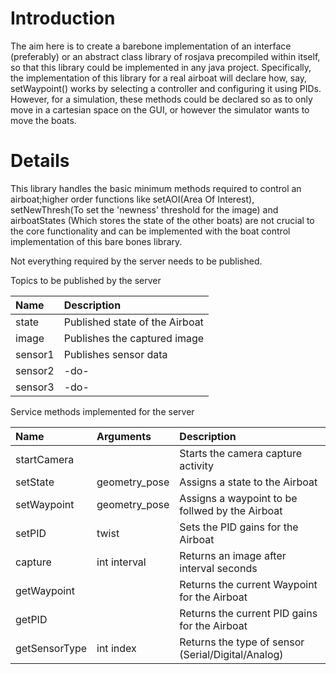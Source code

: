 # Introduction #

The aim here is to create  a barebone implementation of an interface  (preferably) or an abstract class library of rosjava precompiled within itself, so that this library could be implemented in any java project. Specifically, the implementation of this library for a real airboat will declare how, say, setWaypoint() works by selecting a controller and configuring it using PIDs. However, for a simulation, these methods could be declared so as to only move in a cartesian space on the GUI, or however the simulator wants to move the boats.

# Details #

This library handles the basic minimum methods required to control an airboat;higher order functions like setAOI(Area Of Interest), setNewThresh(To set the 'newness' threshold for the image) and airboatStates (Which stores the state of the other boats) are not crucial to the core functionality and can be implemented with the boat control implementation of this bare bones library.

Not everything required by the server needs to be published.

Topics to be published by the server

| **Name**  | **Description** |
|:----------|:----------------|
| state  | Published state of the Airboat|
| image  | Publishes the captured image |
| sensor1 | Publishes sensor data |
| sensor2 | -do- |
| sensor3 | -do- |

Service methods implemented for the server

| **Name** | **Arguments** | **Description** |
|:---------|:--------------|:----------------|
| startCamera |  | Starts the camera capture activity |
| setState | geometry\_pose | Assigns a state to the Airboat |
| setWaypoint | geometry\_pose | Assigns a waypoint to be follwed by the Airboat |
| setPID | twist | Sets the PID gains for the Airboat |
| capture | int interval | Returns an image after interval seconds |
| getWaypoint |  | Returns the current Waypoint for the Airboat |
| getPID |  | Returns the current PID gains for the Airboat |
| getSensorType | int index | Returns the type of sensor (Serial/Digital/Analog) |